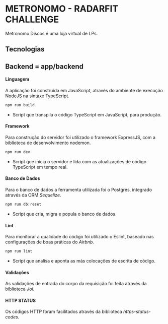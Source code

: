 # METRONOMO - RADARFIT CHALLENGE

Metronomo Discos é uma loja virtual de LPs.

## Tecnologias

## Backend = app/backend

#### Linguagem
A aplicação foi construída em JavaScript, através do ambiente de execução NodeJS na sintaxe TypeScript.

```bash
npm run build
````
* Script que transpila o código TypeScript em JavaScript, para produção.

#### Framework
Para construção do servidor foi utilizado o framework ExpressJS, com a biblioteca de desenvolvimento nodemon.

```bash
npm run dev
````
* Script que inicia o servidor e lida com as atualizações de código TypeScript em tempo real.

#### Banco de Dados

 Para o banco de dados a ferramenta utilizada foi o Postgres, integrado através da ORM *Sequelize*.

```bash
npm run db:reset
````
* Script que cria, migra e popula o banco de dados.

#### Lint

Para monitorar a qualidade do código foi utilizado o Eslint, baseado nas configurações de boas práticas do *Airbnb*.

```bash
npm run lint
````
* Script que analisa e aponta as más colocações de escrita de código.

#### Validações
As validações de entrada do corpo da requisição foi feita através da biblioteca *Joi*.

#### HTTP STATUS
Os códigos HTTP foram facilitados através da biblioteca *https-status-codes*.
